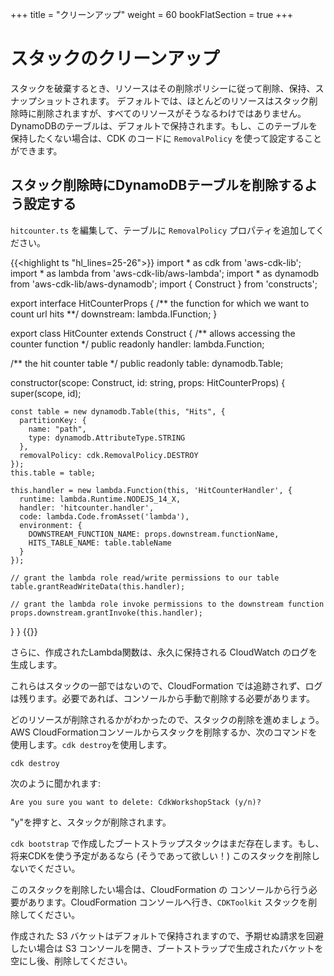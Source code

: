 +++
title = "クリーンアップ"
weight = 60
bookFlatSection = true
+++

# スタックのクリーンアップ

スタックを破棄するとき、リソースはその削除ポリシーに従って削除、保持、スナップショットされます。
デフォルトでは、ほとんどのリソースはスタック削除時に削除されますが、すべてのリソースがそうなるわけではありません。
DynamoDBのテーブルは、デフォルトで保持されます。もし、このテーブルを保持したくない場合は、CDK
のコードに `RemovalPolicy` を使って設定することができます。

## スタック削除時にDynamoDBテーブルを削除するよう設定する

`hitcounter.ts` を編集して、テーブルに `RemovalPolicy` プロパティを追加してください。

{{<highlight ts "hl_lines=25-26">}}
import * as cdk from 'aws-cdk-lib';
import * as lambda from 'aws-cdk-lib/aws-lambda';
import * as dynamodb from 'aws-cdk-lib/aws-dynamodb';
import { Construct } from 'constructs';

export interface HitCounterProps {
  /** the function for which we want to count url hits **/
  downstream: lambda.IFunction;
}

export class HitCounter extends Construct {
  /** allows accessing the counter function */
  public readonly handler: lambda.Function;

  /** the hit counter table */
  public readonly table: dynamodb.Table;

  constructor(scope: Construct, id: string, props: HitCounterProps) {
    super(scope, id);

    const table = new dynamodb.Table(this, "Hits", {
      partitionKey: {
        name: "path",
        type: dynamodb.AttributeType.STRING
      },
      removalPolicy: cdk.RemovalPolicy.DESTROY
    });
    this.table = table;

    this.handler = new lambda.Function(this, 'HitCounterHandler', {
      runtime: lambda.Runtime.NODEJS_14_X,
      handler: 'hitcounter.handler',
      code: lambda.Code.fromAsset('lambda'),
      environment: {
        DOWNSTREAM_FUNCTION_NAME: props.downstream.functionName,
        HITS_TABLE_NAME: table.tableName
      }
    });

    // grant the lambda role read/write permissions to our table
    table.grantReadWriteData(this.handler);

    // grant the lambda role invoke permissions to the downstream function
    props.downstream.grantInvoke(this.handler);
  }
}
{{</highlight>}}

さらに、作成されたLambda関数は、永久に保持される CloudWatch のログを生成します。

これらはスタックの一部ではないので、CloudFormation では追跡されず、ログは残ります。必要であれば、コンソールから手動で削除する必要があります。

どのリソースが削除されるかがわかったので、スタックの削除を進めましょう。
AWS CloudFormationコンソールからスタックを削除するか、次のコマンドを使用します。`cdk destroy`を使用します。

```
cdk destroy
```

次のように聞かれます:

```
Are you sure you want to delete: CdkWorkshopStack (y/n)?
```

"y"を押すと、スタックが削除されます。

`cdk bootstrap` で作成したブートストラップスタックはまだ存在します。もし、将来CDKを使う予定があるなら (そうであって欲しい！) このスタックを削除しないでください。

このスタックを削除したい場合は、CloudFormation の
コンソールから行う必要があります。CloudFormation コンソールへ行き、`CDKToolkit` スタックを削除してください。

作成された S3 バケットはデフォルトで保持されますので、予期せぬ請求を回避したい場合は S3 コンソールを開き、ブートストラップで生成されたバケットを空にし後、削除してください。

